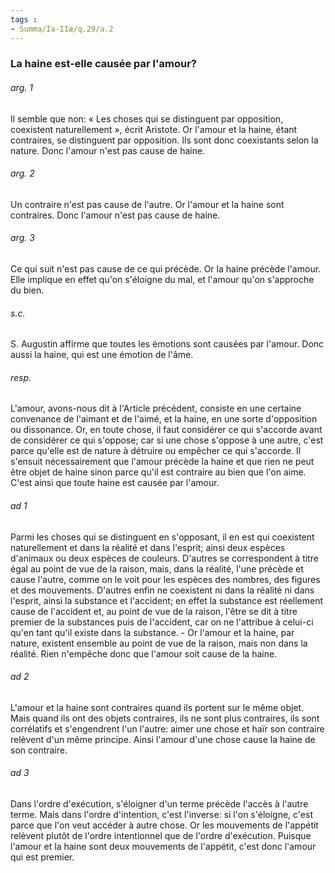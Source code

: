 ```yaml
---
tags : 
- Summa/Ia-IIæ/q.29/a.2
---
```


### La haine est-elle causée par l'amour?

###### arg. 1
Il semble que non: « Les choses qui se distinguent par opposition, coexistent naturellement », écrit Aristote. Or l'amour et la haine, étant contraires, se distinguent par opposition. Ils sont donc coexistants selon la nature. Donc l'amour n'est pas cause de haine. 

###### arg. 2
Un contraire n'est pas cause de l'autre. Or l'amour et la haine sont contraires. Donc l'amour n'est pas cause de haine. 

###### arg. 3
Ce qui suit n'est pas cause de ce qui précède. Or la haine précède l'amour. Elle implique en effet qu'on s'éloigne du mal, et l'amour qu'on s'approche du bien. 

###### s.c.
S. Augustin affirme que toutes les émotions sont causées par l'amour. Donc aussi la haine, qui est une émotion de l'âme. 

###### resp.
L'amour, avons-nous dit à l'Article précédent, consiste en une certaine convenance de l'aimant et de l'aimé, et la haine, en une sorte d'opposition ou dissonance. Or, en toute chose, il faut considérer ce qui s'accorde avant de considérer ce qui s'oppose; car si une chose s'oppose à une autre, c'est parce qu'elle est de nature à détruire ou empêcher ce qui s'accorde. Il s'ensuit nécessairement que l'amour précède la haine et que rien ne peut être objet de haine sinon parce qu'il est contraire au bien que l'on aime. C'est ainsi que toute haine est causée par l'amour. 

###### ad 1
Parmi les choses qui se distinguent en s'opposant, il en est qui coexistent naturellement et dans la réalité et dans l'esprit; ainsi deux espèces d'animaux ou deux espèces de couleurs. D'autres se correspondent à titre égal au point de vue de la raison, mais, dans la réalité, l'une précède et cause l'autre, comme on le voit pour les espèces des nombres, des figures et des mouvements. D'autres enfin ne coexistent ni dans la réalité ni dans l'esprit, ainsi la substance et l'accident; en effet la substance est réellement cause de l'accident et, au point de vue de la raison, l'être se dit à titre premier de la substances puis de l'accident, car on ne l'attribue à celui-ci qu'en tant qu'il existe dans la substance. - Or l'amour et la haine, par nature, existent ensemble au point de vue de la raison, mais non dans la réalité. Rien n'empêche donc que l'amour soit cause de la haine. 

###### ad 2
L'amour et la haine sont contraires quand ils portent sur le même objet. Mais quand ils ont des objets contraires, ils ne sont plus contraires, ils sont corrélatifs et s'engendrent l'un l'autre: aimer une chose et haïr son contraire relèvent d'un même principe. Ainsi l'amour d'une chose cause la haine de son contraire. 

###### ad 3
Dans l'ordre d'exécution, s'éloigner d'un terme précède l'accès à l'autre terme. Mais dans l'ordre d'intention, c'est l'inverse: si l'on s'éloigne, c'est parce que l'on veut accéder à autre chose. Or les mouvements de l'appétit relèvent plutôt de l'ordre intentionnel que de l'ordre d'exécution. Puisque l'amour et la haine sont deux mouvements de l'appétit, c'est donc l'amour qui est premier. 

